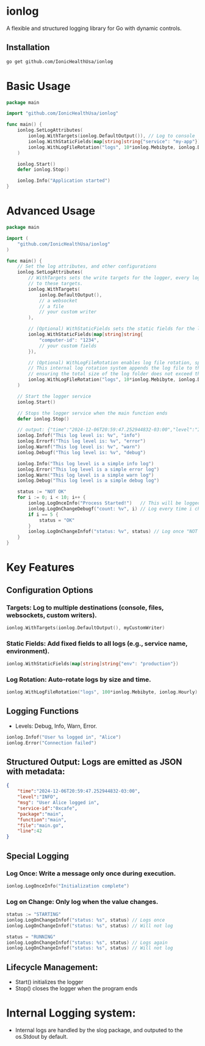 # ionlog

A flexible and structured logging library for Go with dynamic controls.

## Installation

```bash
go get github.com/IonicHealthUsa/ionlog
```

# Basic Usage
```go
package main

import "github.com/IonicHealthUsa/ionlog"

func main() {
    ionlog.SetLogAttributes(
        ionlog.WithTargets(ionlog.DefaultOutput()), // Log to console
        ionlog.WithStaticFields(map[string]string{"service": "my-app"}),
        ionlog.WithLogFileRotation("logs", 10*ionlog.Mebibyte, ionlog.Daily),
    )

    ionlog.Start()
    defer ionlog.Stop()

    ionlog.Info("Application started")
}
```

# Advanced Usage
```go
package main

import (
	"github.com/IonicHealthUsa/ionlog"
)

func main() {
	// Set the log attributes, and other configurations
	ionlog.SetLogAttributes(
		// WithTargets sets the write targets for the logger, every log will be written
		// to these targets.
		ionlog.WithTargets(
			ionlog.DefaultOutput(),
			// a websocket
			// a file
			// your custom writer
		),

		// (Optional) WithStaticFields sets the static fields for the logger, every log will have these fields.
		ionlog.WithStaticFields(map[string]string{
			"computer-id": "1234",
			// your custom fields
		}),

		// (Optional) WithLogFileRotation enables log file rotation, specifying the directory where log files will be stored, the maximum size of the log folder in bytes, and the rotation frequency.
		// This internal log rotation system appends the log file to the specified targets and automatically rotates logs based on the provided configuration,
		// ensuring the total size of the log folder does not exceed the specified maximum (e.g., 10MB in this case).
		ionlog.WithLogFileRotation("logs", 10*ionlog.Mebibyte, ionlog.Daily),
	)

	// Start the logger service
	ionlog.Start()

	// Stops the logger service when the main function ends
	defer ionlog.Stop()

	// output: {"time":"2024-12-06T20:59:47.252944832-03:00","level":"INFO","msg":"This log level is: info","computer-id":"1234","package":"main","function":"main","file":"main.go","line":38}
	ionlog.Infof("This log level is: %v", "info")
	ionlog.Errorf("This log level is: %v", "error")
	ionlog.Warnf("This log level is: %v", "warn")
	ionlog.Debugf("This log level is: %v", "debug")

	ionlog.Info("This log level is a simple info log")
	ionlog.Error("This log level is a simple error log")
	ionlog.Warn("This log level is a simple warn log")
	ionlog.Debug("This log level is a simple debug log")

	status := "NOT OK"
	for i := 0; i < 10; i++ {
		ionlog.LogOnceInfo("Process Started!")   // This will be logged only once
		ionlog.LogOnChangeDebugf("count: %v", i) // Log every time i changes
		if i == 5 {
			status = "OK"
		}
		ionlog.LogOnChangeInfof("status: %v", status) // Log once "NOT OK", log once "OK"
	}
}
```

# Key Features
## Configuration Options

### Targets: Log to multiple destinations (console, files, websockets, custom writers).
```go
ionlog.WithTargets(ionlog.DefaultOutput(), myCustomWriter)
```

### Static Fields: Add fixed fields to all logs (e.g., service name, environment).
```go
ionlog.WithStaticFields(map[string]string{"env": "production"})
```

### Log Rotation: Auto-rotate logs by size and time.
```go
ionlog.WithLogFileRotation("logs", 100*ionlog.Mebibyte, ionlog.Hourly)
```

## Logging Functions
- Levels: Debug, Info, Warn, Error.
```go
ionlog.Infof("User %s logged in", "Alice")
ionlog.Error("Connection failed")
```

## Structured Output: Logs are emitted as JSON with metadata:
```json
{
	"time":"2024-12-06T20:59:47.252944832-03:00",
	"level":"INFO",
	"msg": "User Alice logged in",
	"service-id":"0xcafe",
	"package":"main",
	"function":"main",
	"file":"main.go",
	"line":42
}
```

## Special Logging

### Log Once: Write a message only once during execution.
```go
ionlog.LogOnceInfo("Initialization complete")
```

### Log on Change: Only log when the value changes.
```go
status := "STARTING"
ionlog.LogOnChangeInfof("status: %s", status) // Logs once
ionlog.LogOnChangeInfof("status: %s", status) // Will not log

status = "RUNNING"
ionlog.LogOnChangeInfof("status: %s", status) // Logs again
ionlog.LogOnChangeInfof("status: %s", status) // Will not log
```

## Lifecycle Management:

- Start() initializes the logger
- Stop() closes the logger when the program ends


# Internal Logging system:
- Internal logs are handled by the slog package, and outputed to the os.Stdout by default.
